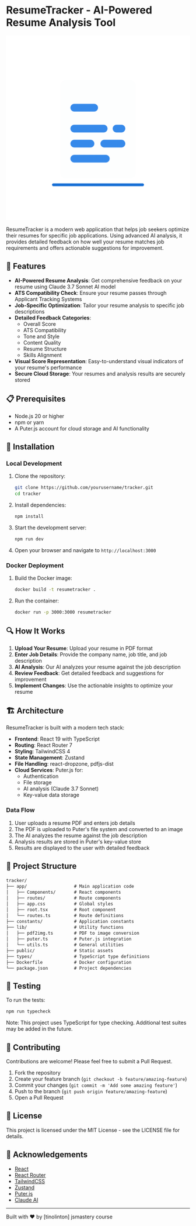 # ResumeTracker - AI-Powered Resume Analysis Tool

![ResumeTracker Logo](/public/images/resume-scan.gif)

ResumeTracker is a modern web application that helps job seekers optimize their resumes for specific job applications. Using advanced AI analysis, it provides detailed feedback on how well your resume matches job requirements and offers actionable suggestions for improvement.

## 🚀 Features

- **AI-Powered Resume Analysis**: Get comprehensive feedback on your resume using Claude 3.7 Sonnet AI model
- **ATS Compatibility Check**: Ensure your resume passes through Applicant Tracking Systems
- **Job-Specific Optimization**: Tailor your resume analysis to specific job descriptions
- **Detailed Feedback Categories**:
  - Overall Score
  - ATS Compatibility
  - Tone and Style
  - Content Quality
  - Resume Structure
  - Skills Alignment
- **Visual Score Representation**: Easy-to-understand visual indicators of your resume's performance
- **Secure Cloud Storage**: Your resumes and analysis results are securely stored

## 📋 Prerequisites

- Node.js 20 or higher
- npm or yarn
- A Puter.js account for cloud storage and AI functionality

## 🔧 Installation

### Local Development

1. Clone the repository:
   ```bash
   git clone https://github.com/yourusername/tracker.git
   cd tracker
   ```

2. Install dependencies:
   ```bash
   npm install
   ```

3. Start the development server:
   ```bash
   npm run dev
   ```

4. Open your browser and navigate to `http://localhost:3000`

### Docker Deployment

1. Build the Docker image:
   ```bash
   docker build -t resumetracker .
   ```

2. Run the container:
   ```bash
   docker run -p 3000:3000 resumetracker
   ```

## 🔍 How It Works

1. **Upload Your Resume**: Upload your resume in PDF format
2. **Enter Job Details**: Provide the company name, job title, and job description
3. **AI Analysis**: Our AI analyzes your resume against the job description
4. **Review Feedback**: Get detailed feedback and suggestions for improvement
5. **Implement Changes**: Use the actionable insights to optimize your resume

## 🏗️ Architecture

ResumeTracker is built with a modern tech stack:

- **Frontend**: React 19 with TypeScript
- **Routing**: React Router 7
- **Styling**: TailwindCSS 4
- **State Management**: Zustand
- **File Handling**: react-dropzone, pdfjs-dist
- **Cloud Services**: Puter.js for:
  - Authentication
  - File storage
  - AI analysis (Claude 3.7 Sonnet)
  - Key-value data storage

### Data Flow

1. User uploads a resume PDF and enters job details
2. The PDF is uploaded to Puter's file system and converted to an image
3. The AI analyzes the resume against the job description
4. Analysis results are stored in Puter's key-value store
5. Results are displayed to the user with detailed feedback

## 📁 Project Structure

```
tracker/
├── app/                  # Main application code
│   ├── Components/       # React components
│   ├── routes/           # Route components
│   ├── app.css           # Global styles
│   ├── root.tsx          # Root component
│   └── routes.ts         # Route definitions
├── constants/            # Application constants
├── lib/                  # Utility functions
│   ├── pdf2img.ts        # PDF to image conversion
│   ├── puter.ts          # Puter.js integration
│   └── utils.ts          # General utilities
├── public/               # Static assets
├── types/                # TypeScript type definitions
├── Dockerfile            # Docker configuration
└── package.json          # Project dependencies
```

## 🧪 Testing

To run the tests:

```bash
npm run typecheck
```

Note: This project uses TypeScript for type checking. Additional test suites may be added in the future.

## 🤝 Contributing

Contributions are welcome! Please feel free to submit a Pull Request.

1. Fork the repository
2. Create your feature branch (`git checkout -b feature/amazing-feature`)
3. Commit your changes (`git commit -m 'Add some amazing feature'`)
4. Push to the branch (`git push origin feature/amazing-feature`)
5. Open a Pull Request

## 📄 License

This project is licensed under the MIT License - see the LICENSE file for details.

## 🙏 Acknowledgements

- [React](https://reactjs.org/)
- [React Router](https://reactrouter.com/)
- [TailwindCSS](https://tailwindcss.com/)
- [Zustand](https://github.com/pmndrs/zustand)
- [Puter.js](https://puter.com/)
- [Claude AI](https://www.anthropic.com/claude)

---

Built with ❤️ by [tinolinton] jsmastery course